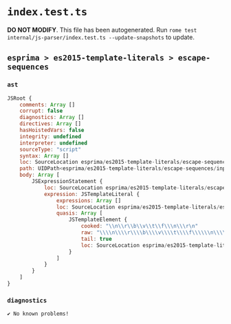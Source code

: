 # `index.test.ts`

**DO NOT MODIFY**. This file has been autogenerated. Run `rome test internal/js-parser/index.test.ts --update-snapshots` to update.

## `esprima > es2015-template-literals > escape-sequences`

### `ast`

```javascript
JSRoot {
	comments: Array []
	corrupt: false
	diagnostics: Array []
	directives: Array []
	hasHoistedVars: false
	integrity: undefined
	interpreter: undefined
	sourceType: "script"
	syntax: Array []
	loc: SourceLocation esprima/es2015-template-literals/escape-sequences/input.js 1:0-2:0
	path: UIDPath<esprima/es2015-template-literals/escape-sequences/input.js>
	body: Array [
		JSExpressionStatement {
			loc: SourceLocation esprima/es2015-template-literals/escape-sequences/input.js 1:0-1:30
			expression: JSTemplateLiteral {
				expressions: Array []
				loc: SourceLocation esprima/es2015-template-literals/escape-sequences/input.js 1:0-1:30
				quasis: Array [
					JSTemplateElement {
						cooked: "\\n\\r\\b\\v\\t\\f\\\n\\\r\n"
						raw: "\\\\n\\\\r\\\\b\\\\v\\\\t\\\\f\\\\\\n\\\\\\r\\n"
						tail: true
						loc: SourceLocation esprima/es2015-template-literals/escape-sequences/input.js 1:1-1:29
					}
				]
			}
		}
	]
}
```

### `diagnostics`

```
✔ No known problems!

```
